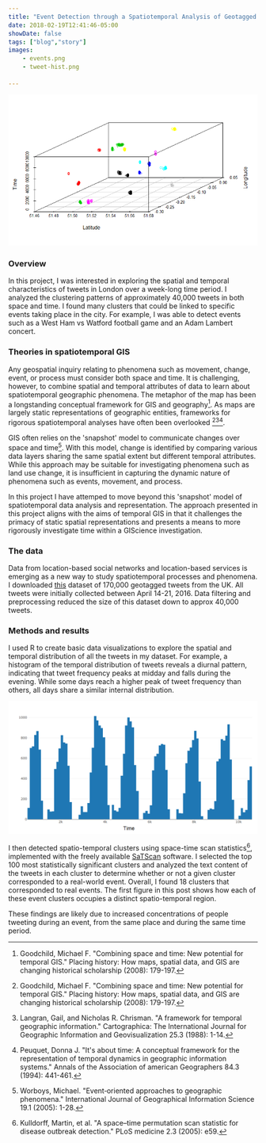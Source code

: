 ```yaml
---
title: "Event Detection through a Spatiotemporal Analysis of Geotagged Tweets"
date: 2018-02-19T12:41:46-05:00
showDate: false
tags: ["blog","story"]
images:
    - events.png
    - tweet-hist.png

---
```


![Ideas](events.png)

### Overview

In this project, I was interested in exploring the spatial and temporal characteristics of tweets in London over a week-long time period. I analyzed the clustering patterns of approximately 40,000 tweets in both space and time. I found many clusters that could be linked to specific events taking place in the city. For example, I was able to detect events such as a West Ham vs Watford football game and an Adam Lambert concert. 

### Theories in spatiotemporal GIS

Any geospatial inquiry relating to phenomena such as movement, change, event, or process must consider both space and time. It is challenging, however, to combine spatial and temporal attributes of data to learn about spatiotemporal geographic phenomena. The metaphor of the map has been a longstanding conceptual framework for GIS and geography[^1]. As maps are largely static representations of geographic entities, frameworks for rigorous spatiotemporal analyses have often been overlooked [^1][^2][^3].

GIS often relies on the 'snapshot' model to communicate changes over space and time[^4]. With this model, change is identified by comparing various data layers sharing the same spatial extent but different temporal attributes. While this approach may be suitable for investigating phenomena such as land use change, it is insufficient in capturing the dynamic nature of phenomena such as events, movement, and process. 

In this project I have attemped to move beyond this 'snapshot' model of spatiotemporal data analysis and representation. The approach presented in this project aligns with the aims of temporal GIS in that it challenges the primacy of static spatial representations and presents a means to more rigorously investigate time within a GIScience investigation. 

### The data 

Data from location-based social networks and location-based services is emerging as a new way to study spatiotemporal processes and phenomena. I downloaded [this](http://followthehashtag.com/datasets/170000-uk-geolocated-tweets-free-twitter-dataset/) dataset of 170,000 geotagged tweets from the UK. All tweets were initially collected between April 14-21, 2016. Data filtering and preprocessing reduced the size of this dataset down to approx 40,000 tweets. 

### Methods and results 

I used R to create basic data visualizations to explore the spatial and temporal distribution of all the tweets in my dataset. For example, a histogram of the temporal distribution of tweets reveals a diurnal pattern, indicating that tweet frequency peaks at midday and falls during the evening. While some days reach a higher peak of tweet frequency than others, all days share a similar internal distribution. 

![Ideas](tweet-hist.png)

I then detected spatio-temporal clusters using space-time scan statistics[^5], implemented with the freely available [SaTScan](https://www.satscan.org/) software. I selected the top 100 most statistically significant clusters and analyzed the text content of the tweets in each cluster to determine whether or not a given cluster corresponded to a real-world event. Overall, I found 18 clusters that corresponded to real events. The first figure in this post shows how each of these event clusters occupies a distinct spatio-temporal region. 

These findings are likely due to increased concentrations of people tweeting during an event, from the same place and during the same time period. 


[^1]: Goodchild, Michael F. "Combining space and time: New potential for temporal GIS." Placing history: How maps, spatial data, and GIS are changing historical scholarship (2008): 179-197.

[^2]: Langran, Gail, and Nicholas R. Chrisman. "A framework for temporal geographic information." Cartographica: The International Journal for Geographic Information and Geovisualization 25.3 (1988): 1-14.

[^3]: Peuquet, Donna J. "It's about time: A conceptual framework for the representation of temporal dynamics in geographic information systems." Annals of the Association of american Geographers 84.3 (1994): 441-461.

[^4]: Worboys, Michael. "Event‐oriented approaches to geographic phenomena." International Journal of Geographical Information Science 19.1 (2005): 1-28.

[^5]: Kulldorff, Martin, et al. "A space–time permutation scan statistic for disease outbreak detection." PLoS medicine 2.3 (2005): e59.























